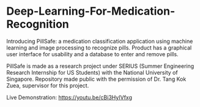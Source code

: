 # Deep-Learning-For-Medication-Recognition

Introducing PillSafe: a medication classification application using machine learning and image processing to recognize pills.
Product has a graphical user interface for usability and a database to enter and remove pills. 

PillSafe is made as a research project under SERIUS (Summer Engineering Research Internship for US Students) with the National University of Singapore. Repository made public with the permission of Dr. Tang Kok Zuea, supervisor for this project. 

Live Demonstration: https://youtu.be/cBi3HyIVfxg
